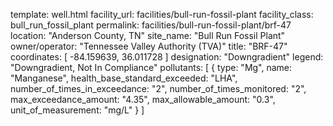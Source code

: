 template: well.html
facility_url: facilities/bull-run-fossil-plant
facility_class: bull_run_fossil_plant
permalink: facilities/bull-run-fossil-plant/brf-47
location: "Anderson County, TN"
site_name: "Bull Run Fossil Plant"
owner/operator: "Tennessee Valley Authority (TVA)"
title: "BRF-47"
coordinates: [
  -84.159639,
  36.011728
]
designation: "Downgradient"
legend: "Downgradient, Not In Compliance"
pollutants: [
  {
  type: "Mg",
  name: "Manganese",
  health_base_standard_exceeded: "LHA",
  number_of_times_in_exceedance: "2",
  number_of_times_monitored: "2",
  max_exceedance_amount: "4.35",
  max_allowable_amount: "0.3",
  unit_of_measurement: "mg/L"
  }
]
